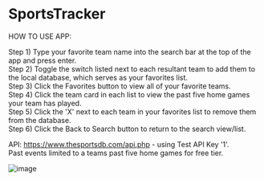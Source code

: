 # SportsTracker

HOW TO USE APP:

Step 1) Type your favorite team name into the search bar at the top of the app and press enter.  
Step 2) Toggle the switch listed next to each resultant team to add them to the local database, which serves as your favorites list.  
Step 3) Click the Favorites button to view all of your favorite teams.  
Step 4) Click the team card in each list to view the past five home games your team has played.  
Step 5) Click the 'X' next to each team in your favorites list to remove them from the database.  
Step 6) Click the Back to Search button to return to the search view/list.  

API: https://www.thesportsdb.com/api.php - using Test API Key '1'.  
Past events limited to a teams past five home games for free tier.  

![image](https://user-images.githubusercontent.com/54293097/141724768-eeba78c3-f8ed-4e97-9c5b-3d53cf545ffd.png)
